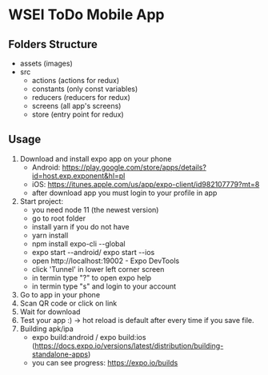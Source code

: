 # **WSEI ToDo Mobile App**

## **Folders Structure**

- assets (images)
- src
  - actions (actions for redux)
  - constants (only const variables)
  - reducers (reducers for redux)
  - screens (all app's screens)
  - store (entry point for redux)

## **Usage**

1. Download and install expo app on your phone
   - Android: https://play.google.com/store/apps/details?id=host.exp.exponent&hl=pl
   - iOS: https://itunes.apple.com/us/app/expo-client/id982107779?mt=8
   - after download app you must login to your profile in app
2. Start project:
   - you need node 11 (the newest version)
   - go to root folder
   - install yarn if you do not have
   - yarn install
   - npm install expo-cli --global
   - expo start --android/ expo start --ios
   - open http://localhost:19002 - Expo DevTools
   - click 'Tunnel' in lower left corner screen
   - in termin type "?" to open expo help
   - in termin type "s" and login to your account
3. Go to app in your phone
4. Scan QR code or click on link
5. Wait for download
6. Test your app :) -> hot reload is default after every time if you save file.
7. Building apk/ipa
   - expo build:android / expo build:ios (https://docs.expo.io/versions/latest/distribution/building-standalone-apps)
   - you can see progress: https://expo.io/builds

